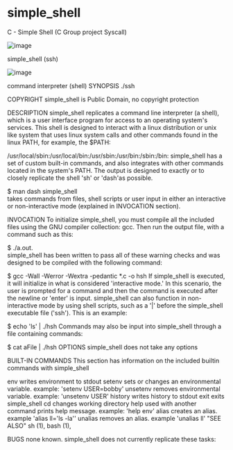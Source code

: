 # simple_shell
C - Simple Shell  (C Group project Syscall)

![image](https://github.com/Michafolab/simple_shell/assets/117805721/0a48d5e2-1b9b-4f23-8428-fa429a2c7c36)


simple_shell (ssh)

![image](https://github.com/Michafolab/simple_shell/assets/117805721/508a74af-ea51-4b4d-a1c8-505cf9af4254)


command interpreter (shell)
SYNOPSIS
./ssh


COPYRIGHT
simple_shell is Public Domain, no copyright protection


DESCRIPTION
simple_shell replicates a command line interpreter (a shell), which is a user interface program for access to an operating system's services. This shell is designed to interact with a linux distribution or unix like system that uses linux system calls and other commands found in the linux PATH, for example, the $PATH:

/usr/local/sbin:/usr/local/bin:/usr/sbin:/usr/bin:/sbin:/bin:
simple_shell has a set of custom built-in commands, and also integrates with other commands located in the system's PATH. The output is designed to exactly or to closely replicate the shell 'sh' or 'dash'as possible.


$ man dash
  simple_shell \
takes commands from files, shell scripts or user input in either an interactive or non-interactive mode (explained in INVOCATION section).


INVOCATION
To initialize simple_shell, you must compile all the included files using the GNU compiler collection: gcc. Then run the output file, with a command such as this:

$ ./a.out.  
simple_shell has been written to pass all of these warning checks and was designed to be compiled with the following command:

 $ gcc -Wall -Werror -Wextra -pedantic *.c -o hsh
If simple_shell is executed, it will initialize in what is considered 'interactive mode.' In this scenario, the user is prompted for a command and then the command is executed after the newline or 'enter' is input. simple_shell can also function in non-interactive mode by using shell scripts, such as a '|' before the simple_shell executable file ('ssh'). This is an example:

 $ echo 'ls' | ./hsh
Commands may also be input into simple_shell through a file containing commands:

 $ cat aFile | ./hsh
OPTIONS
simple_shell does not take any options

BUILT-IN COMMANDS
This section has information on the included builtin commands with simple_shell

env
writes environment to stdout
setenv
sets or changes an environmental variable. example: 'setenv USER=bobby'
unsetenv
removes environmental variable. example: 'unsetenv USER'
history
writes history to stdout
exit
exits simple_shell
cd
changes working directory
help
used with another command prints help message. example: 'help env'
alias
creates an alias. example 'alias ll='ls -la''
unalias
removes an alias. example 'unalias ll'
"SEE ALSO"
sh (1), bash (1),

BUGS
none known. simple_shell does not currently replicate these tasks:
